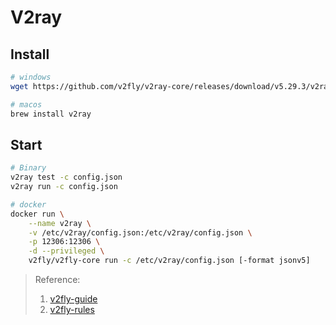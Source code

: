 # V2ray

## Install

```bash
# windows
wget https://github.com/v2fly/v2ray-core/releases/download/v5.29.3/v2ray-windows-64.zip

# macos
brew install v2ray
```

## Start

```bash
# Binary
v2ray test -c config.json
v2ray run -c config.json

# docker
docker run \
    --name v2ray \
    -v /etc/v2ray/config.json:/etc/v2ray/config.json \
    -p 12306:12306 \
    -d --privileged \
    v2fly/v2fly-core run -c /etc/v2ray/config.json [-format jsonv5]
```

> Reference:
>
> 1. [v2fly-guide](https://guide.v2fly.org/)
> 2. [v2fly-rules](https://github.com/Loyalsoldier/v2ray-rules-dat)
